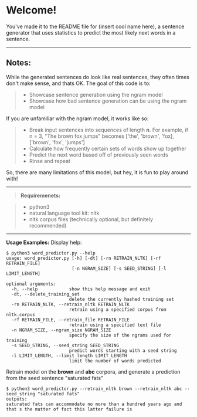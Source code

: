 Welcome!
===================
You've made it to the README file for (insert cool name here), a sentence generator that uses statistics to predict the most likely next words in a sentence.

---
Notes:
---
While the generated sentences do look like real sentences, they often times don't make sense, and thats OK. The goal of this code is to:
> - Showcase sentence generation using the ngram model
> - Showcase how bad sentence generation can be using the ngram model

If you are unfamiliar with the ngram model, it works like so:
> - Break input sentences into sequences of length **n**. For example, if n = 3, "The brown fox jumps" becomes ['the', 'brown', 'fox], ['brown', 'fox', 'jumps']
> - Calculate how frequently certain sets of words show up together
> - Predict the next word based off of previously seen words
> - Rinse and repeat

So, there are many limitations of this model, but hey, it is fun to play around with!

----------

> **Requiremenets:**

> - python3
> - natural language tool kit: nltk
> - nltk corpus files (technically optional, but definitely recommended)

---

**Usage Examples:**
Display help:
```
$ python3 word_predictor.py --help
usage: word_predictor.py [-h] [-dt] [-rn RETRAIN_NLTK] [-rf RETRAIN_FILE]
                         [-n NGRAM_SIZE] [-s SEED_STRING] [-l LIMIT_LENGTH]

optional arguments:
  -h, --help            show this help message and exit
  -dt, --delete_training_set
                        delete the currently hashed training set
  -rn RETRAIN_NLTK, --retrain_nltk RETRAIN_NLTK
                        retrain using a specified corpus from nltk.corpus
  -rf RETRAIN_FILE, --retrain_file RETRAIN_FILE
                        retrain using a specified text file
  -n NGRAM_SIZE, --ngram_size NGRAM_SIZE
                        specify the size of the ngrams used for training
  -s SEED_STRING, --seed_string SEED_STRING
                        predict words starting with a seed string
  -l LIMIT_LENGTH, --limit_length LIMIT_LENGTH
                        limit the number of words predicted
```

Retrain model on the **brown** and **abc** corpora, and generate a prediction from the seed sentence "saturated fats"
```
$ python3 word_predictor.py --retrain_nltk brown --retrain_nltk abc --seed_string "saturated fats"
outputs:
saturated fats can accommodate no more than a hundred years ago and that s the matter of fact this latter failure is
```
